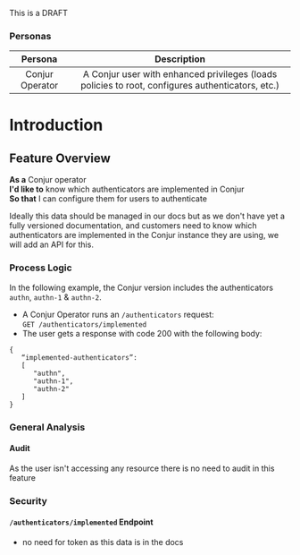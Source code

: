 This is a DRAFT

### Personas

|     **Persona**    |                       **Description**                             |
|:---------------:|:-----------------------------------------------------------------:|
| Conjur Operator | A Conjur user with enhanced privileges (loads policies to root, configures authenticators, etc.) |

# Introduction 

## Feature Overview

**As a** Conjur operator\
**I'd like to** know which authenticators are implemented in Conjur\
**So that** I can configure them for users to authenticate

Ideally this data should be managed in our docs but as we don't have yet a fully versioned
documentation, and customers need to know which authenticators are implemented
in the Conjur instance they are using, we will add an API for this. 

### Process Logic

In the following example, the Conjur version includes the authenticators `authn`, `authn-1` & `authn-2`.

- A Conjur Operator runs an `/authenticators` request:\
`GET /authenticators/implemented`
- The user gets a response with code 200 with the following body:
```
{
   “implemented-authenticators”:
   [
      "authn",
      "authn-1",
      "authn-2"
   ]
}
```

### General Analysis

#### Audit 

As the user isn't accessing any resource there is no need to audit in this feature

### Security

#### `/authenticators/implemented` Endpoint

- no need for token as this data is in the docs
